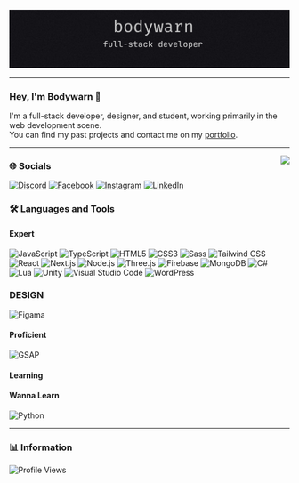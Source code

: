 ![Banner](images/banner.png)

---

### Hey, I'm Bodywarn 👋

I'm a full-stack developer, designer, and student, working primarily in the web development scene.  
You can find my past projects and contact me on my [portfolio](https://bodywarn.netlify.app).

---
<img align="right" height="120" src="https://media.giphy.com/media/Cmr1OMJ2FN0B2/giphy.gif?cid=790b7611b31agwec022u0d2xj2nxxc8ay6hpvp1b9320xbws&ep=v1_gifs_search&rid=giphy.gif&ct=g"  />

### 🌐 Socials
[![Discord](https://img.shields.io/badge/Discord-%237289DA.svg?logo=discord&logoColor=white)](https://discord.gg/bV24cpNehX) [![Facebook](https://img.shields.io/badge/Facebook-%231877F2.svg?logo=Facebook&logoColor=white)](https://facebook.com/nicklaz.lentz.33) [![Instagram](https://img.shields.io/badge/Instagram-%23E4405F.svg?logo=Instagram&logoColor=white)](https://instagram.com/ngl0249) [![LinkedIn](https://img.shields.io/badge/LinkedIn-%230077B5.svg?logo=linkedin&logoColor=white)](https://linkedin.com/in/ngl0249)
### 🛠️ Languages and Tools

#### Expert
![JavaScript](https://img.shields.io/badge/-JavaScript-black?style=flat-square&logo=javascript)
![TypeScript](https://img.shields.io/badge/-TypeScript-black?style=flat-square&logo=typescript)
![HTML5](https://img.shields.io/badge/-HTML5-black?style=flat-square&logo=html5)
![CSS3](https://img.shields.io/badge/-CSS3-black?style=flat-square&logo=css3)
![Sass](https://img.shields.io/badge/-Sass-black?style=flat-square&logo=sass)
![Tailwind CSS](https://img.shields.io/badge/-TailwindCSS-black?style=flat-square&logo=tailwind-css)
![React](https://img.shields.io/badge/-React-black?style=flat-square&logo=react)
![Next.js](https://img.shields.io/badge/-Next.js-black?style=flat-square&logo=next.js)
![Node.js](https://img.shields.io/badge/-Node.js-black?style=flat-square&logo=node.js)
![Three.js](https://img.shields.io/badge/-Three.js-black?style=flat-square&logo=three.js)
![Firebase](https://img.shields.io/badge/-Firebase-black?style=flat-square&logo=firebase)
![MongoDB](https://img.shields.io/badge/-MongoDB-black?style=flat-square&logo=mongodb)
![C#](https://img.shields.io/badge/-C%23-black?style=flat-square&logo=c-sharp)
![Lua](https://img.shields.io/badge/-Lua-black?style=flat-square&logo=lua)
![Unity](https://img.shields.io/badge/-Unity-black?style=flat-square&logo=unity)
![Visual Studio Code](https://img.shields.io/badge/-VSCode-black?style=flat-square&logo=visual-studio-code)
![WordPress](https://img.shields.io/badge/-WordPress-black?style=flat-square&logo=wordpress)

### DESIGN
![Figama](https://img.shields.io/badge/-Unity-black?style=flat-square&logo=figma)

#### Proficient
![GSAP](https://img.shields.io/badge/-GSAP-black?style=flat-square&logo=greensock)

#### Learning

#### Wanna Learn
![Python](https://img.shields.io/badge/-Python-black?style=flat-square&logo=python)

---

### 📊 Information
![Profile Views](https://komarev.com/ghpvc/?username=Bodywarn&style=flat-square)
